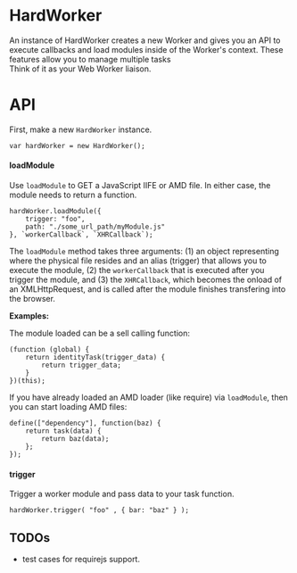 
# HardWorker #
An instance of HardWorker creates a new Worker and gives you an API to execute 
callbacks and load modules inside of the Worker's context. These features allow you
to manage multiple tasks  
Think of it as your Web Worker liaison.

# API #

First, make a new `HardWorker` instance.

    var hardWorker = new HardWorker();


#### loadModule
Use `loadModule` to GET a JavaScript IIFE or AMD file. In either case, the module needs to return a function.

    hardWorker.loadModule({
        trigger: "foo", 
        path: "./some_url_path/myModule.js"
    }, `workerCallback`, `XHRCallback`);

The `loadModule` method takes three arguments: (1) an object representing where the physical file resides and 
an alias (trigger) that allows you to execute the module, (2) the `workerCallback` that is executed after you 
trigger the module, and (3) the `XHRCallback`, which becomes the onload of an XMLHttpRequest, and is called after 
the module finishes transfering into the browser. 

**Examples:**

The module loaded can be a sell calling function:
    
    (function (global) {
        return identityTask(trigger_data) {
            return trigger_data;
        }
    })(this);

If you have already loaded an AMD loader (like require) via `loadModule`, then you can start loading AMD files:

    define(["dependency"], function(baz) {
        return task(data) {
            return baz(data);
        };
    }); 

#### trigger
    
Trigger a worker module and pass data to your task function. 

    hardWorker.trigger( "foo" , { bar: "baz" } ); 




## TODOs 
* test cases for requirejs support. 

